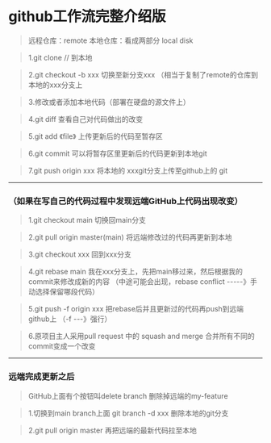 # github工作流完整介绍版
>远程仓库：remote
本地仓库：看成两部分 local disk

>1.git clone // 到本地

>2.git checkout -b xxx 切换至新分支xxx
（相当于复制了remote的仓库到本地的xxx分支上

>3.修改或者添加本地代码（部署在硬盘的源文件上）

>4.git diff 查看自己对代码做出的改变

>5.git add 《file》 上传更新后的代码至暂存区

>6.git commit 可以将暂存区里更新后的代码更新到本地git

>7.git push origin xxx 将本地的 xxxgit分支上传至github上的  git
-----------------------------------------------------------
### （如果在写自己的代码过程中发现远端GitHub上代码出现改变）

>1.git checkout main 切换回main分支

>2.git pull origin master(main) 将远端修改过的代码再更新到本地

>3.git checkout xxx 回到xxx分支

>4.git rebase main 我在xxx分支上，先把main移过来，然后根据我的commit来修改成新的内容
（中途可能会出现，rebase conflict -----》手动选择保留哪段代码）

>5.git push -f origin xxx 把rebase后并且更新过的代码再push到远端github上
（-f ---》强行）

>6.原项目主人采用pull request 中的 squash and merge 合并所有不同的commit变成一个改变
----------------------------------------------------------------------------------------------
### 远端完成更新之后 
>GitHub上面有个按钮叫delete branch 删除掉远端的my-feature

>1.切换到main branch上面 git branch -d xxx 删除本地的git分支

>2.git pull origin master 再把远端的最新代码拉至本地